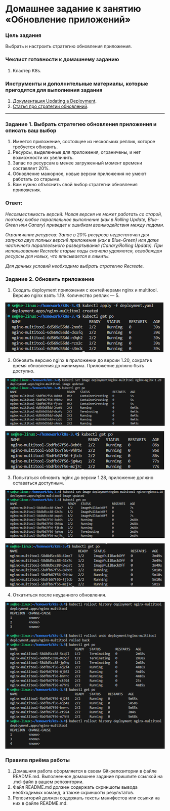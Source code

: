 # Домашнее задание к занятию «Обновление приложений»

### Цель задания

Выбрать и настроить стратегию обновления приложения.

### Чеклист готовности к домашнему заданию

1. Кластер K8s.

### Инструменты и дополнительные материалы, которые пригодятся для выполнения задания

1. [Документация Updating a Deployment](https://kubernetes.io/docs/concepts/workloads/controllers/deployment/#updating-a-deployment).
2. [Статья про стратегии обновлений](https://habr.com/ru/companies/flant/articles/471620/).

-----

### Задание 1. Выбрать стратегию обновления приложения и описать ваш выбор

1. Имеется приложение, состоящее из нескольких реплик, которое требуется обновить.
2. Ресурсы, выделенные для приложения, ограничены, и нет возможности их увеличить.
3. Запас по ресурсам в менее загруженный момент времени составляет 20%.
4. Обновление мажорное, новые версии приложения не умеют работать со старыми.
5. Вам нужно объяснить свой выбор стратегии обновления приложения.

### Ответ:
*Несовместимость версий: Новая версия не может работать со старой, поэтому любое параллельное выполнение (как в Rolling Update, Blue-Green или Canary) приведет к ошибкам взаимодействия между подами.*

*Ограничение ресурсов: Запас в 20% ресурсов недостаточен для запуска двух полных версий приложения (как в Blue-Green) или даже частичного параллельного развертывания (Canary/Rolling Update). При использовании Recreate старые поды сначала удаляются, освобождая ресурсы для новых, что вписывается в лимиты.*

*Для данных условий необходимо выбрать стратегию Recreate.*

### Задание 2. Обновить приложение

1. Создать deployment приложения с контейнерами nginx и multitool. Версию nginx взять 1.19. Количество реплик — 5.

![IMG](https://github.com/SeNike/Study_24/blob/main/k8s/3.4/1.png)

2. Обновить версию nginx в приложении до версии 1.20, сократив время обновления до минимума. Приложение должно быть доступно.

![IMG](https://github.com/SeNike/Study_24/blob/main/k8s/3.4/2.png)

![IMG](https://github.com/SeNike/Study_24/blob/main/k8s/3.4/3.png)

3. Попытаться обновить nginx до версии 1.28, приложение должно оставаться доступным.

![IMG](https://github.com/SeNike/Study_24/blob/main/k8s/3.4/4.png)

![IMG](https://github.com/SeNike/Study_24/blob/main/k8s/3.4/5.png)

4. Откатиться после неудачного обновления.

![IMG](https://github.com/SeNike/Study_24/blob/main/k8s/3.4/6.png)

### Правила приёма работы

1. Домашняя работа оформляется в своем Git-репозитории в файле README.md. Выполненное домашнее задание пришлите ссылкой на .md-файл в вашем репозитории.
2. Файл README.md должен содержать скриншоты вывода необходимых команд, а также скриншоты результатов.
3. Репозиторий должен содержать тексты манифестов или ссылки на них в файле README.md.
